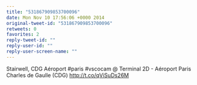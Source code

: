 ```yaml
---
title: "531867909853700096"
date: Mon Nov 10 17:56:06 +0000 2014
original-tweet-id: "531867909853700096"
retweets: 0
favorites: 2
reply-tweet-id: ""
reply-user-id: ""
reply-user-screen-name: ""
---
```

Stairwell, CDG Aéroport #paris #vscocam @ Terminal 2D - Aéroport Paris Charles de Gaulle (CDG) http://t.co/qViSuDs26M
